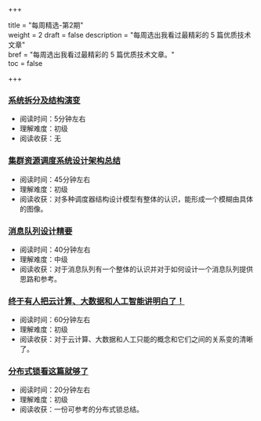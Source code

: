 +++

title = "每周精选-第2期"  
weight = 2
draft = false
description = "每周选出我看过最精彩的 5 篇优质技术文章"  
bref = "每周选出我看过最精彩的 5 篇优质技术文章。"  
toc = false

+++

### <font color=#3998e2>[系统拆分及结构演变](http://www.linkedkeeper.com/detail/blog.action?bid=1108&hmsr=toutiao.io&utm_medium=toutiao.io&utm_source=toutiao.io)</font>
- 阅读时间：5分钟左右
- 理解难度：初级
- 阅读收获：无

### <font color=#3998e2>[集群资源调度系统设计架构总结](https://io-meter.com/2018/02/09/A-summary-of-designing-schedulers/?hmsr=toutiao.io&utm_medium=toutiao.io&utm_source=toutiao.io)</font>
- 阅读时间：45分钟左右
- 理解难度：初级
- 阅读收获：对多种调度器结构设计模型有整体的认识，能形成一个模糊由具体的图像。

### <font color=#3998e2>[消息队列设计精要](https://tech.meituan.com/mq-design.html?hmsr=toutiao.io&utm_medium=toutiao.io&utm_source=toutiao.io?hmsr=toutiao.io&utm_medium=toutiao.io&utm_source=toutiao.io)</font>
- 阅读时间：40分钟左右
- 理解难度：中级
- 阅读收获：对于消息队列有一个整体的认识并对于如何设计一个消息队列提供思路和参考。

### <font color=#3998e2>[终于有人把云计算、大数据和人工智能讲明白了！](https://mp.weixin.qq.com/s/UOG30W15XV4f6zpdYCDlnA?scene=25#wechat_redirect)</font>
- 阅读时间：60分钟左右
- 理解难度：初级
- 阅读收获：对于云计算、大数据和人工只能的概念和它们之间的关系变的清晰了。

### <font color=#3998e2>[分布式锁看这篇就够了](http://www.54tianzhisheng.cn/2018/04/24/Distributed_lock/?hmsr=toutiao.io&utm_medium=toutiao.io&utm_source=toutiao.io)</font>
- 阅读时间：20分钟左右
- 理解难度：初级
- 阅读收获：一份可参考的分布式锁总结。
